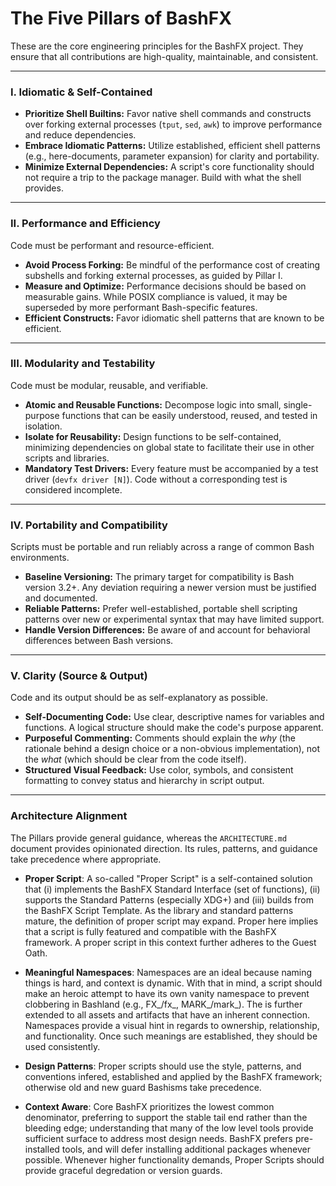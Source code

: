 # The Five Pillars of BashFX

These are the core engineering principles for the BashFX project. They ensure that all contributions are high-quality, maintainable, and consistent.

---

### I. Idiomatic & Self-Contained

- **Prioritize Shell Builtins:** Favor native shell commands and constructs over forking external processes (`tput`, `sed`, `awk`) to improve performance and reduce dependencies.
- **Embrace Idiomatic Patterns:** Utilize established, efficient shell patterns (e.g., here-documents, parameter expansion) for clarity and portability.
- **Minimize External Dependencies:** A script's core functionality should not require a trip to the package manager. Build with what the shell provides.

---

### II. Performance and Efficiency

Code must be performant and resource-efficient.

- **Avoid Process Forking:** Be mindful of the performance cost of creating subshells and forking external processes, as guided by Pillar I.
- **Measure and Optimize:** Performance decisions should be based on measurable gains. While POSIX compliance is valued, it may be superseded by more performant Bash-specific features.
- **Efficient Constructs:** Favor idiomatic shell patterns that are known to be efficient.

---

### III. Modularity and Testability

Code must be modular, reusable, and verifiable.

- **Atomic and Reusable Functions:** Decompose logic into small, single-purpose functions that can be easily understood, reused, and tested in isolation.
- **Isolate for Reusability:** Design functions to be self-contained, minimizing dependencies on global state to facilitate their use in other scripts and libraries.
- **Mandatory Test Drivers:** Every feature must be accompanied by a test driver (`devfx driver [N]`). Code without a corresponding test is considered incomplete.

---

### IV. Portability and Compatibility

Scripts must be portable and run reliably across a range of common Bash environments.

- **Baseline Versioning:** The primary target for compatibility is Bash version 3.2+. Any deviation requiring a newer version must be justified and documented.
- **Reliable Patterns:** Prefer well-established, portable shell scripting patterns over new or experimental syntax that may have limited support.
- **Handle Version Differences:** Be aware of and account for behavioral differences between Bash versions.

---

### V. Clarity (Source & Output)

Code and its output should be as self-explanatory as possible.

- **Self-Documenting Code:** Use clear, descriptive names for variables and functions. A logical structure should make the code's purpose apparent.
- **Purposeful Commenting:** Comments should explain the *why* (the rationale behind a design choice or a non-obvious implementation), not the *what* (which should be clear from the code itself).
- **Structured Visual Feedback:** Use color, symbols, and consistent formatting to convey status and hierarchy in script output.


---

### Architecture Alignment

The Pillars provide general guidance, whereas the `ARCHITECTURE.md` document provides opinionated direction. Its rules, patterns, and guidance take precedence where appropriate.

- **Proper Script**: A so-called "Proper Script" is a self-contained solution that (i) implements the BashFX Standard Interface (set of functions),  (ii) supports the Standard Patterns (especially XDG+) and (iii) builds from the BashFX Script Template. As the library and standard patterns mature, the definition of proper script may expand. Proper here implies that a script is fully featured and compatible with the BashFX framework. A proper script in this context further adheres to the Guest Oath.

- **Meaningful Namespaces**: Namespaces are an ideal because naming things is hard, and context is dynamic. With that in mind, a script should make an heroic attempt to have its own vanity namespace to prevent clobbering in Bashland (e.g., FX_/fx_, MARK_/mark_). The is further extended to all assets and artifacts that have an inherent connection. Namespaces provide a visual hint in regards to ownership, relationship, and functionality. Once such meanings are established, they should be used consistently. 

- **Design Patterns**: Proper scripts should use the style, patterns, and conventions infered, established and applied by the BashFX framework; otherwise old and new guard Bashisms take precedence. 

- **Context Aware**: Core BashFX prioritizes the lowest common denominator, preferring to support the stable tail end rather than the bleeding edge; understanding that many of the low level tools provide sufficient surface to address most design needs. BashFX prefers pre-installed tools, and will defer installing additional packages whenever possible. Whenever higher functionality demands, Proper Scripts should provide graceful degredation or version guards.
